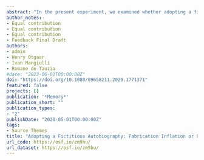 ```yaml
---
abstract: "In the present experiment, we examined whether adopting a fictitious biography would make participants believe in this autobiography. Participants were split up into two conditions: forced confabulation condition and control condition. The forced confabulation condition received a snippet with the fake biography and had to adopt it through several methods (i.e. method acting, journaling, and convincing experimenters in an interview) over an extended period of time. The control condition was told that they partook in an experiment about personal childhood memories. Before, during and after lying participants completed four Life Event Inventories (LEI). Results revealed that after coming forward with the truth participants did not increase nor decrease their belief for the lied about events. Additionally, even after a one-year delay, we found no evidence for either effect. Our findings suggest that more extreme forms of fabrication do not make people believe in their lies."
author_notes:
- Equal contribution
- Equal contribution
- Equal contribution
- Feedback Final Draft
authors:
- admin
- Henry Otgaar
- Ivan Mangiulli
- Romane de Tauzia
#date: "2023-06-01T00:00:00Z"
doi: "https://doi.org/10.1080/09658211.2020.1771371"
featured: false
projects: []
publication: '*Memory*'
publication_short: ""
publication_types:
- "2"
publishDate: "2020-05-01T00:00:00Z"
tags:
- Source Themes
title: "Adopting a Fictitious Autobiography: Fabrication Inflation or Deflation?"
url_code: https://osf.io/zm9hu/
url_dataset: https://osf.io/zm9hu/
---
```




